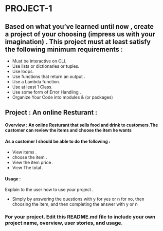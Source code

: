 # PROJECT-1



## Based on what you’ve learned until now , create a project of your choosing (impress us with your imagination) . This project must at least satisfy the following minimum requirements :

- Must be interactive on CLI.
- Use lists or dictionaries or tuples. 
- Use loops.
- Use functions that return an output . 
- Use a Lambda function.
- Use at least 1 Class.
- Use some form of Error Handling .
- Organize Your Code into modules & (or packages)

##  Project :  An online Resturant :

#### Overview : An online Resturant that sells food and drink to customers.The customer can review the items and choose the item he wants

#### As a customer I should be able to do the following :
- View items . 
- choose the item .
- View the item price .
- View The total .



#### Usage :
 Explain to the user how to use your project . 
 - Simply by answering the questions with y for yes or n for no, then choosing the item, and then completing the answer with y or n


### For your project. Edit this README.md file to include your own project name,  overview, user stories, and usage. 
